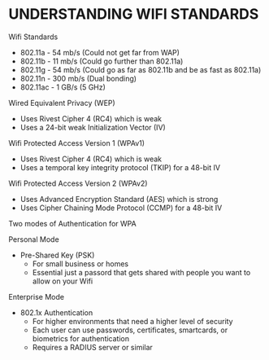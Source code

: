# UNDERSTANDING WIFI STANDARDS

Wifi Standards
- 802.11a - 54 mb/s (Could not get far from WAP)
- 802.11b - 11 mb/s (Could go further than 802.11a)
- 802.11g - 54 mb/s (Could go as far as 802.11b and be as fast as 802.11a)
- 802.11n - 300 mb/s (Dual bonding)
- 802.11ac - 1 GB/s (5 GHz)

Wired Equivalent Privacy (WEP)
- Uses Rivest Cipher 4 (RC4) which is weak
- Uses a 24-bit weak Initialization Vector (IV)

Wifi Protected Access Version 1 (WPAv1)
- Uses Rivest Cipher 4 (RC4) which is weak
- Uses a temporal key integrity protocol (TKIP) for a 48-bit IV

Wifi Protected Access Version 2 (WPAv2)
- Uses Advanced Encryption Standard (AES) which is strong
- Uses Cipher Chaining Mode Protocol (CCMP) for a 48-bit IV

Two modes of Authentication for WPA

Personal Mode
- Pre-Shared Key (PSK)
	- For small business or homes
	- Essential just a passord that gets shared with people you want to allow on your Wifi

Enterprise Mode
- 802.1x Authentication
	- For higher environments that need a higher level of security
	- Each user can use passwords, certificates, smartcards, or biometrics for authentication
	- Requires a RADIUS server or similar
